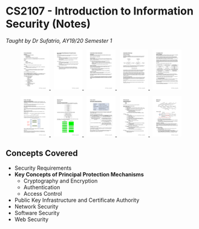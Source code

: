 <!-- markdownlint-disable MD036 MD033 -->

# CS2107 - Introduction to Information Security (Notes)

_Taught by Dr Sufatrio, AY19/20 Semester 1_

<p align="center">
    <a href="1 - Security Requirements.pdf" target="_blank">
        <img src="../docs/cs2107-img1.png" width="15%" alt="Security Requirements Notes"/>
    </a>
    &nbsp;
    <a href="2 - Cryptography and Encryption.pdf" target="_blank">
        <img src="../docs/cs2107-img2.png" width="15%" alt="Cryptography and Encryption Notes"/>
    </a>
    &nbsp;
    <a href="3 - Entity Authentication.pdf" target="_blank">
        <img src="../docs/cs2107-img3.png" width="15%" alt="Entity Authentication Notes"/>
    </a>
    &nbsp;
    <a href="4 - Data Origin Authentication.pdf" target="_blank">
        <img src="../docs/cs2107-img4.png" width="15%" alt="Data Origin Authentication Notes"/>
    </a>
    &nbsp;
    <a href="5 - Public Key Infrastructure.pdf" target="_blank">
        <img src="../docs/cs2107-img5.png" width="15%" alt="Public Key Infrastructure Notes"/>
    </a>
</p>
<p align="center">
    <a href="6 - HTTPS.pdf" target="_blank">
        <img src="../docs/cs2107-img6.png" width="15%" alt="HTTPS Notes"/>
    </a>
    &nbsp;
    <a href="7 - Network Security.pdf" target="_blank">
        <img src="../docs/cs2107-img7.png" width="15%" alt="Network Security Notes"/>
    </a>
    &nbsp;
    <a href="8 - Access Control.pdf" target="_blank">
        <img src="../docs/cs2107-img8.png" width="15%" alt="Access Control Notes"/>
    </a>
    &nbsp;
    <a href="9 - Software Security.pdf" target="_blank">
        <img src="../docs/cs2107-img9.png" width="15%" alt="Software Security Notes"/>
    </a>
    &nbsp;
    <a href="10 - Web Security.pdf" target="_blank">
        <img src="../docs/cs2107-img10.png" width="15%" alt="Web Security Notes"/>
    </a>
</p>

## Concepts Covered

- Security Requirements
- **Key Concepts of Principal Protection Mechanisms**
  - Cryptography and Encryption
  - Authentication
  - Access Control
- Public Key Infrastructure and Certificate Authority
- Network Security
- Software Security
- Web Security
